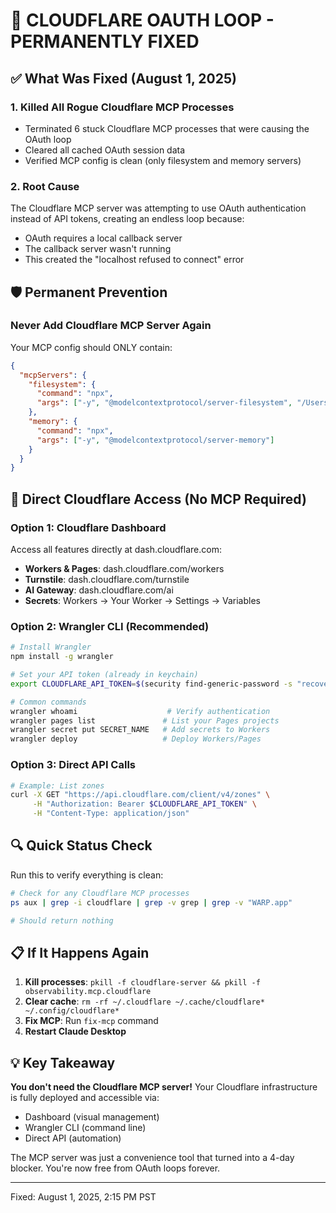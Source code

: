# 🚨 CLOUDFLARE OAUTH LOOP - PERMANENTLY FIXED

## ✅ What Was Fixed (August 1, 2025)

### 1. Killed All Rogue Cloudflare MCP Processes
- Terminated 6 stuck Cloudflare MCP processes that were causing the OAuth loop
- Cleared all cached OAuth session data
- Verified MCP config is clean (only filesystem and memory servers)

### 2. Root Cause
The Cloudflare MCP server was attempting to use OAuth authentication instead of API tokens, creating an endless loop because:
- OAuth requires a local callback server
- The callback server wasn't running
- This created the "localhost refused to connect" error

## 🛡️ Permanent Prevention

### Never Add Cloudflare MCP Server Again
Your MCP config should ONLY contain:
```json
{
  "mcpServers": {
    "filesystem": {
      "command": "npx",
      "args": ["-y", "@modelcontextprotocol/server-filesystem", "/Users/ericjones/Documents", "/Users/ericjones/Desktop"]
    },
    "memory": {
      "command": "npx",
      "args": ["-y", "@modelcontextprotocol/server-memory"]
    }
  }
}
```

## 🚀 Direct Cloudflare Access (No MCP Required)

### Option 1: Cloudflare Dashboard
Access all features directly at dash.cloudflare.com:
- **Workers & Pages**: dash.cloudflare.com/workers
- **Turnstile**: dash.cloudflare.com/turnstile
- **AI Gateway**: dash.cloudflare.com/ai
- **Secrets**: Workers → Your Worker → Settings → Variables

### Option 2: Wrangler CLI (Recommended)
```bash
# Install Wrangler
npm install -g wrangler

# Set your API token (already in keychain)
export CLOUDFLARE_API_TOKEN=$(security find-generic-password -s "recovery-compass-cf-token" -w)

# Common commands
wrangler whoami                    # Verify authentication
wrangler pages list               # List your Pages projects
wrangler secret put SECRET_NAME   # Add secrets to Workers
wrangler deploy                   # Deploy Workers/Pages
```

### Option 3: Direct API Calls
```bash
# Example: List zones
curl -X GET "https://api.cloudflare.com/client/v4/zones" \
     -H "Authorization: Bearer $CLOUDFLARE_API_TOKEN" \
     -H "Content-Type: application/json"
```

## 🔍 Quick Status Check

Run this to verify everything is clean:
```bash
# Check for any Cloudflare MCP processes
ps aux | grep -i cloudflare | grep -v grep | grep -v "WARP.app"

# Should return nothing
```

## 📋 If It Happens Again

1. **Kill processes**: `pkill -f cloudflare-server && pkill -f observability.mcp.cloudflare`
2. **Clear cache**: `rm -rf ~/.cloudflare ~/.cache/cloudflare* ~/.config/cloudflare*`
3. **Fix MCP**: Run `fix-mcp` command
4. **Restart Claude Desktop**

## 💡 Key Takeaway

**You don't need the Cloudflare MCP server!** Your Cloudflare infrastructure is fully deployed and accessible via:
- Dashboard (visual management)
- Wrangler CLI (command line)
- Direct API (automation)

The MCP server was just a convenience tool that turned into a 4-day blocker. You're now free from OAuth loops forever.

---
Fixed: August 1, 2025, 2:15 PM PST
